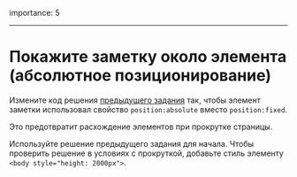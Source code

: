 importance: 5

---

# Покажите заметку около элемента (абсолютное позиционирование)

Измените код решения [предыдущего задания](info:task/position-at) так, чтобы элемент заметки использовал свойство `position:absolute` вместо `position:fixed`.

Это предотвратит расхождение элементов при прокрутке страницы.

Используйте решение предыдущего задания для начала. Чтобы проверить решение в условиях с прокруткой, добавьте стиль элементу `<body style="height: 2000px">`.
